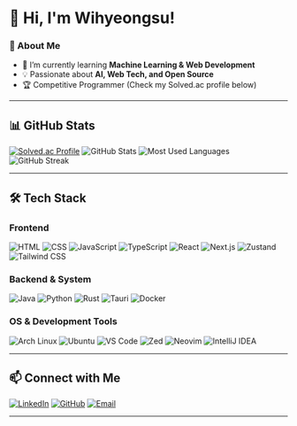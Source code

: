 
# 👋 Hi, I'm Wihyeongsu!

### 🚀 About Me
- 🌱 I’m currently learning **Machine Learning & Web Development**
- 💡 Passionate about **AI, Web Tech, and Open Source**
- 🏆 Competitive Programmer (Check my Solved.ac profile below)

---

## 📊 GitHub Stats
[![Solved.ac Profile](http://mazassumnida.wtf/api/v2/generate_badge?boj=wihyoungsu)](https://solved.ac/wihyoungsu)
![GitHub Stats](https://github-readme-stats.vercel.app/api?username=Wihyeongsu&show_icons=true&theme=radical)
![Most Used Languages](https://github-readme-stats.vercel.app/api/top-langs/?username=Wihyeongsu&layout=compact&theme=radical)
![GitHub Streak](https://github-readme-streak-stats.herokuapp.com/?user=Wihyeongsu&theme=radical)

---

## 🛠 Tech Stack
### **Frontend**
![HTML](https://img.shields.io/badge/-HTML5-E34F26?logo=html5&logoColor=white)
![CSS](https://img.shields.io/badge/-CSS3-1572B6?logo=css3&logoColor=white)
![JavaScript](https://img.shields.io/badge/-JavaScript-F7DF1E?logo=javascript&logoColor=black)
![TypeScript](https://img.shields.io/badge/-TypeScript-3178C6?logo=typescript&logoColor=white)
![React](https://img.shields.io/badge/-React-61DAFB?logo=react&logoColor=white)
![Next.js](https://img.shields.io/badge/-Next.js-000000?logo=nextdotjs&logoColor=white)
![Zustand](https://img.shields.io/badge/-Zustand-000?logo=zustand&logoColor=white)
![Tailwind CSS](https://img.shields.io/badge/-TailwindCSS-38B2AC?logo=tailwindcss&logoColor=white)

### **Backend & System**
![Java](https://img.shields.io/badge/-Java-ED8B00?logo=java&logoColor=white)
![Python](https://img.shields.io/badge/-Python-3776AB?logo=python&logoColor=white)
![Rust](https://img.shields.io/badge/-Rust-000000?logo=rust&logoColor=white)
![Tauri](https://img.shields.io/badge/-Tauri-FFC131?logo=tauri&logoColor=black)
![Docker](https://img.shields.io/badge/-Docker-2496ED?logo=docker&logoColor=white)

### **OS & Development Tools**
![Arch Linux](https://img.shields.io/badge/-Arch_Linux-1793D1?logo=archlinux&logoColor=white)
![Ubuntu](https://img.shields.io/badge/-Ubuntu-E95420?logo=ubuntu&logoColor=white)
![VS Code](https://img.shields.io/badge/-VSCode-007ACC?logo=visualstudiocode&logoColor=white)
![Zed](https://img.shields.io/badge/-Zed-000000?logo=zed&logoColor=white)
![Neovim](https://img.shields.io/badge/-Neovim-57A143?logo=neovim&logoColor=white)
![IntelliJ IDEA](https://img.shields.io/badge/-IntelliJ_IDEA-000000?logo=intellijidea&logoColor=white)

---

## 📫 Connect with Me
[![LinkedIn](https://img.shields.io/badge/-LinkedIn-0077B5?logo=linkedin&logoColor=white)](https://linkedin.com/in/wihyeongsu)
[![GitHub](https://img.shields.io/badge/-GitHub-181717?logo=github&logoColor=white)](https://github.com/Wihyeongsu)
[![Email](https://img.shields.io/badge/-Email-D14836?logo=gmail&logoColor=white)](mailto:wihyeongsu@example.com)

---
